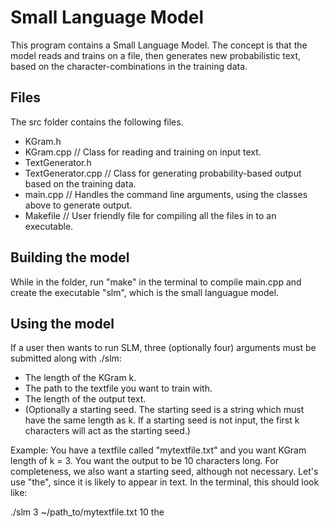 # Small Language Model
This program contains a Small Language Model. The concept is that the model reads and trains on a file, then generates new probabilistic text, based on the character-combinations in the training data. 
## Files 
The src folder contains the following files. 

* KGram.h
* KGram.cpp // Class for reading and training on input text.
* TextGenerator.h
* TextGenerator.cpp // Class for generating probability-based output based on the training data. 
* main.cpp // Handles the command line arguments, using the classes above to generate output. 
* Makefile // User friendly file for compiling all the files in to an executable. 

## Building the model
While in the folder, run "make" in the terminal to compile main.cpp and create the executable "slm", which is the small languague model.

## Using the model
If a user then wants to run SLM, three (optionally four) arguments must be submitted along with ./slm: 

* The length of the KGram k. 
* The path to the textfile you want to train with.
* The length of the output text.
* (Optionally a starting seed. The starting seed is a string which must have the same length as k. 
If a starting seed is not input, the first k characters will act as the starting seed.)

Example: You have a textfile called "mytextfile.txt" and you want KGram length of k = 3. You want the output to be 10 characters long. 
For completeness, we also want a starting seed, although not necessary. Let's use "the", since it is likely to appear in text.
In the terminal, this should look like:

./slm 3 ~/path_to/mytextfile.txt 10 the



